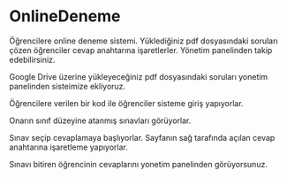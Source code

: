 # OnlineDeneme
Öğrencilere online deneme sistemi. Yüklediğiniz pdf dosyasındaki soruları çözen öğrenciler cevap anahtarına işaretlerler. Yönetim panelinden takip edebilirsiniz.

Google Drive üzerine yükleyeceğiniz pdf dosyasındaki soruları yonetim panelinden sisteimize ekliyoruz.

Öğrencilere verilen bir kod ile öğrenciler sisteme giriş yapıyorlar. 

Onarın sınıf düzeyine atanmış sınavları görüyorlar.

Sınav seçip cevaplamaya başlıyorlar. Sayfanın sağ tarafında açılan cevap anahtarına işaretleme yapıyorlar.

Sınavı bitiren öğrencinin cevaplarını yonetim panelinden görüyorsunuz.
